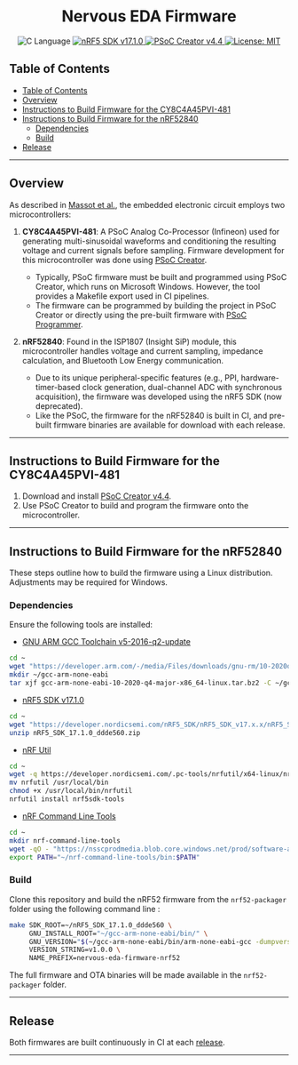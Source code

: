 <p align="center">
    <h1 align="center">Nervous EDA Firmware</h1>
</p>

<p align="center">
    <img alt="C Language" src="https://img.shields.io/badge/C-00599C?logo=C&logoSize=auto" />
    <a href="https://www.nordicsemi.com/Products/Development-software/nRF5-SDK">
        <img alt="nRF5 SDK v17.1.0" src="https://img.shields.io/badge/v17.1.0-grey?label=nRF5%20SDK&labelColor=%23213D96" />
    </a>
    <a href="https://www.infineon.com/cms/en/design-support/tools/sdk/psoc-software/psoc-creator/">
        <img alt="PSoC Creator v4.4" src="https://img.shields.io/badge/v4.4-grey?label=PSoC%20Creator&labelColor=%23EE1A42" />
    </a>
    <a href="https://opensource.org/licenses/MIT">
        <img alt="License: MIT" src="https://img.shields.io/badge/License-MIT-yellow.svg" />
    </a>
</p>

## Table of Contents

- [Table of Contents](#table-of-contents)
- [Overview](#overview)
- [Instructions to Build Firmware for the CY8C4A45PVI-481](#instructions-to-build-firmware-for-the-cy8c4a45pvi-481)
- [Instructions to Build Firmware for the nRF52840](#instructions-to-build-firmware-for-the-nrf52840)
  - [Dependencies](#dependencies)
  - [Build](#build)
- [Release](#release)

---

## Overview

As described in [Massot et al.](https://dx.doi.org/10.1109/JSEN.2024.3485187), the embedded electronic circuit employs two microcontrollers:

1. **CY8C4A45PVI-481**: A PSoC Analog Co-Processor (Infineon) used for generating multi-sinusoidal waveforms and conditioning the resulting voltage and current signals before sampling. Firmware development for this microcontroller was done using [PSoC Creator](https://www.infineon.com/cms/en/design-support/tools/sdk/psoc-software/psoc-creator/).  
   - Typically, PSoC firmware must be built and programmed using PSoC Creator, which runs on Microsoft Windows. However, the tool provides a Makefile export used in CI pipelines.  
   - The firmware can be programmed by building the project in PSoC Creator or directly using the pre-built firmware with [PSoC Programmer](https://softwaretools.infineon.com/tools/com.ifx.tb.tool.psocprogrammer).

2. **nRF52840**: Found in the ISP1807 (Insight SiP) module, this microcontroller handles voltage and current sampling, impedance calculation, and Bluetooth Low Energy communication.  
   - Due to its unique peripheral-specific features (e.g., PPI, hardware-timer-based clock generation, dual-channel ADC with synchronous acquisition), the firmware was developed using the nRF5 SDK (now deprecated).  
   - Like the PSoC, the firmware for the nRF52840 is built in CI, and pre-built firmware binaries are available for download with each release.

---

## Instructions to Build Firmware for the CY8C4A45PVI-481

1. Download and install [PSoC Creator v4.4](https://www.infineon.com/cms/en/design-support/tools/sdk/psoc-software/psoc-creator/).
2. Use PSoC Creator to build and program the firmware onto the microcontroller.

---

## Instructions to Build Firmware for the nRF52840

These steps outline how to build the firmware using a Linux distribution. Adjustments may be required for Windows.

### Dependencies

Ensure the following tools are installed:

- [GNU ARM GCC Toolchain v5-2016-q2-update](https://developer.arm.com/-/media/Files/downloads/gnu-rm/10-2020q4/gcc-arm-none-eabi-10-2020-q4-major-x86_64-linux.tar.bz2)

```bash
cd ~
wget "https://developer.arm.com/-/media/Files/downloads/gnu-rm/10-2020q4/gcc-arm-none-eabi-10-2020-q4-major-x86_64-linux.tar.bz2"
mkdir ~/gcc-arm-none-eabi
tar xjf gcc-arm-none-eabi-10-2020-q4-major-x86_64-linux.tar.bz2 -C ~/gcc-arm-none-eabi --strip-components 1
```

- [nRF5 SDK v17.1.0](https://developer.nordicsemi.com/nRF5_SDK/nRF5_SDK_v17.x.x/nRF5_SDK_17.1.0_ddde560.zip)

```bash
cd ~
wget "https://developer.nordicsemi.com/nRF5_SDK/nRF5_SDK_v17.x.x/nRF5_SDK_17.1.0_ddde560.zip"
unzip nRF5_SDK_17.1.0_ddde560.zip
```

- [nRF Util](https://www.nordicsemi.com/Products/Development-tools/nRF-Util)

```bash
cd ~
wget -q https://developer.nordicsemi.com/.pc-tools/nrfutil/x64-linux/nrfutil
mv nrfutil /usr/local/bin
chmod +x /usr/local/bin/nrfutil
nrfutil install nrf5sdk-tools
```

- [nRF Command Line Tools](https://www.nordicsemi.com/Products/Development-tools/nRF-Command-Line-Tools/Download)

```bash
cd ~
mkdir nrf-command-line-tools
wget -qO - "https://nsscprodmedia.blob.core.windows.net/prod/software-and-other-downloads/desktop-software/nrf-command-line-tools/sw/versions-10-x-x/10-24-2/nrf-command-line-tools-10.24.2_linux-amd64.tar.gz" | tar --no-same-owner -xz -C ./nrf-command-line-tools --strip-components=2
export PATH="~/nrf-command-line-tools/bin:$PATH"
```

### Build

Clone this repository and build the nRF52 firmware from the `nrf52-packager` folder using the following command line :

```bash
make SDK_ROOT=~/nRF5_SDK_17.1.0_ddde560 \
     GNU_INSTALL_ROOT="~/gcc-arm-none-eabi/bin/" \
     GNU_VERSION="$(~/gcc-arm-none-eabi/bin/arm-none-eabi-gcc -dumpversion)" \
     VERSION_STRING=v1.0.0 \
     NAME_PREFIX=nervous-eda-firmware-nrf52
```

The full firmware and OTA binaries will be made available in the `nrf52-packager` folder.

---

## Release

Both firmwares are built continuously in CI at each [release](https://github.com/sensors-inl/Nervous-ECG/releases/latest).

---
